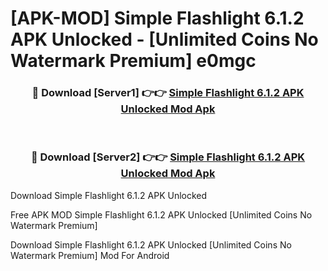 # [APK-MOD] Simple Flashlight 6.1.2 APK Unlocked - [Unlimited Coins No Watermark Premium] e0mgc



<div align="center">
<h3>🔴 Download [Server1] 👉👉 <a href="https://momento.my/?title=Simple_Flashlight_6.1.2_APK_Unlocked">Simple Flashlight 6.1.2 APK Unlocked Mod Apk</a></h3><br>

<h3>🔴 Download [Server2] 👉👉 <a href="https://momento.my/?title=Simple_Flashlight_6.1.2_APK_Unlocked">Simple Flashlight 6.1.2 APK Unlocked Mod Apk</a></h3>
</div>



Download Simple Flashlight 6.1.2 APK Unlocked 

Free APK MOD Simple Flashlight 6.1.2 APK Unlocked [Unlimited Coins No Watermark Premium]

Download Simple Flashlight 6.1.2 APK Unlocked [Unlimited Coins No Watermark Premium] Mod For Android
